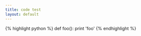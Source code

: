 ```yaml
---
title: code test
layout: default
---
```

{% highlight python %}
def foo():
  print 'foo'
{% endhighlight %}

